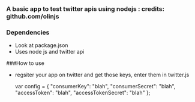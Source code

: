 ### A basic app to test twitter apis using nodejs : credits: github.com/olinjs

### Dependencies
* Look at package.json
* Uses node js and twitter api


###How to use
* regsiter your app on twitter and get those keys, enter them in twitter.js

	var config = {
	    "consumerKey": "blah",
	    "consumerSecret": "blah",
	    "accessToken": "blah",
	    "accessTokenSecret": "blah"
	};

